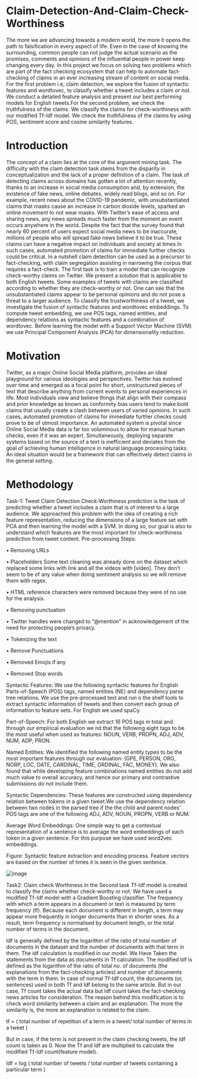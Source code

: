 # Claim-Detection-And-Claim-Check-Worthiness
The more we are advancing towards a modern world, the more it opens the path to falsification in every aspect of
life. Even in the case of knowing the surrounding, common people can not judge the actual scenario as the promises,
comments and opinions of the influential people in power keep changing every day. In this project we focus on solving
two problems which are part of the fact checking ecosystem that can help to automate fact-checking of claims in an ever
increasing stream of content on social media. For the first problem i.e, claim detection, we explore the fusion of syntactic
features and wordtovec, to classify whether a tweet includes a claim or not. We conduct a detailed feature analysis and present our best performing models
for English tweets.For the second problem, we check the truthfulness of the claims. We classify the claims for check-worthiness with our modified Tf-Idf model. 
We check the truthfulness of the claims by using POS, sentiment score and cosine similarity
features.
# Introduction
The concept of a claim lies at the core of the argument mining task. The difficulty with the claim detection task stems
from the disparity in conceptualization and the lack of a proper definition of a claim. The task of detecting claims
across domains has gotten a lot of attention recently, thanks to an increase in social media consumption and, by
extension, the existence of fake news, online debates, widely read blogs, and so on. For example, recent news about
the COVID-19 pandemic, with unsubstantiated claims that masks cause an increase in carbon dioxide levels, sparked
an online movement to not wear masks. With Twitter’s ease of access and sharing news, any news spreads much
faster from the moment an event occurs anywhere in the world. Despite the fact that the survey found that nearly 60
percent of users expect social media news to be inaccurate, millions of people who will spread fake news believe it to be
true. These claims can have a negative impact on individuals and society at times.In such cases, automated promotion
of claims for immediate further checks could be critical. In a nutshell claim detection can be used as a precursor to fact-checking, 
with claim segregation assisting in narrowing the corpus that requires a fact-check.
The first task is to train a model that can recognize check-worthy claims on Twitter. We present a solution that
is applicable to both English tweets. Some examples of tweets with claims are classified according to whether they are
check-worthy or not. One can see that the unsubstantiated claims appear to be personal opinions and do not pose a
threat to a larger audience. To classify the trustworthiness of a tweet, we investigate the fusion of syntactic features
and wordtovec embeddings. To compute tweet
embedding, we use POS tags, named entities, and dependency relations as syntactic features and a combination of
wordtovec. Before learning the model with a Support Vector Machine (SVM) we use Principal Component
Analysis (PCA) for dimensionality reduction.
# Motivation
Twitter, as a major Online Social Media platform, provides an ideal playground for various ideologies and perspectives.
Twitter has evolved over time and emerged as a focal point for short, unstructured pieces of text that describe anything
from current events to personal experiences in life. Most individuals view and believe things that align with their
compass and prior knowledge as known as conformity bias users tend to make bold claims that usually create a clash
between users of varied opinions. In such cases, automated promotion of claims for immediate further checks could
prove to be of utmost importance. An automated system is pivotal since Online Social Media data is far too voluminous
to allow for manual human checks, even if it was an expert.
Simultaneously, deploying separate systems based on the source of a text is inefficient and deviates from the goal of
achieving human intelligence in natural language processing tasks.
An ideal situation would be a framework that can effectively detect claims in the general setting.

# Methodology
Task-1: Tweet Claim Detection
Check-Worthiness prediction is the task of predicting whether a tweet includes a claim that is of interest to a large
audience. We approached this problem with the idea of creating a rich feature representation, reducing the dimensions
of a large feature set with PCA and then learning the model with a SVM. In doing so, our goal is also to understand
which features are the most important for check-worthiness prediction from tweet content.
Pre-processing Steps:

• Removing URLs

• Placeholders Some text cleaning was already done on the dataset which replaced some links with link and all
the videos with [video]. They don’t seem to be of any value when doing sentiment analysis so we will remove
them with regex.

• HTML reference characters were removed because they were of no use for the analysis.

• Removing punctuation

• Twitter handles were changed to “@mention” in acknowledgement of the need for protecting people’s privacy.

• Tokenizing the text

• Remove Punctuations

• Removed Emojis if any

• Removed Stop words

Syntactic Features:
We use the following syntactic features for English Parts-of-Speech (POS) tags, named entities (NE) and dependency
parse tree relations. We use the pre-processed text and run o the shelf tools to extract syntactic information of tweets
and then convert each group of information to feature sets. For English we used spaCy.

Part-of-Speech:
For both English we extract 16 POS tags in total and through our empirical evaluation we nd that the following eight
tags to be the most useful when used as features: NOUN, VERB, PROPN, ADJ, ADV, NUM, ADP, PRON.

Named Entities:
We identified the following named entity types to be the most important features through our evaluation: (GPE,
PERSON, ORG, NORP, LOC, DATE, CARDINAL, TIME, ORDINAL, FAC, MONEY). We also found that while developing
feature combinations named entities do not add much value to overall accuracy, and hence our primary and contrastive
submissions do not include them.

Syntactic Dependencies:
These features are constructed using dependency relation between tokens in a given tweet.We use the dependency
relation between two nodes in the parsed tree if the the child and parent nodes’ POS tags are one of the following ADJ,
ADV, NOUN, PROPN, VERB or NUM.

Average Word Embeddings:
One simple way to get a contextual representation of a sentence is to average the word embeddings of each token in a
given sentence. For this purpose we have used word2vec embeddings.





Figure: Syntactic feature extraction and encoding process. Feature vectors are based on the number of times it is
seen in the given sentence.


![image](https://user-images.githubusercontent.com/73738475/212742070-ba61120c-8e55-4bc7-9b9a-d27b19fbf70d.png)

Task2: Claim check Worthiness
In the Second task Tf-Idf model is created to classify the claims whether check-worthy or not. We have used a
modified Tf-Idf model with a Gradient Boosting classifier. The frequency with which a term appears in a document
or text is measured by term frequency (tf). Because each document is different in length, a term may appear more
frequently in longer documents than in shorter ones. As a result, term frequency is normalised by document length, or
the total number of terms in the document.


Idf is generally defined by the logarithm of the ratio of total number of documents in the dataset and the number
of documents with that term in them. The idf calculation is modified in our model. We Have Taken the statements
from the data as documents in Tf calculation. The modified Idf is defined as the logarithm of the ratio of total no. of
documents (the explanations from the fact-checking articles) and number of documents with the term in them. In case
of normal Tf-Idf count, the documents (or, sentences) used in both Tf and Idf belong to the same article. But in our case,
Tf count takes the actual data but Idf count takes the fact-checking news articles for consideration. The reason behind
this modification is to check word similarity between a claim and an explanation. The more the similarity is, the more
an explanation is related to the claim.

tf = ( total number of repetition of a term in a tweet/ total number of terms in a tweet )

But in case, if the term is not present in the claim checking tweets, the Idf count is taken as 0. Now the Tf and
Idf are multiplied to calculate the modified Tf-Idf count(feature model).

Idf = log (  total number of tweets / total number of tweets containing a particular term )

